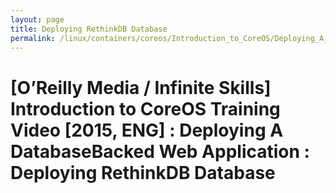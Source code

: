 ```yaml
---
layout: page
title: Deploying RethinkDB Database
permalink: /linux/containers/coreos/Introduction_to_CoreOS/Deploying_A_DatabaseBacked_Web_Application/Deploying_RethinkDB_Database/
---
```



# [O’Reilly Media / Infinite Skills] Introduction to CoreOS Training Video [2015, ENG] : Deploying A DatabaseBacked Web Application : Deploying RethinkDB Database
